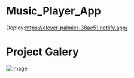 # Music_Player_App

Deploy:https://clever-palmier-38ae51.netlify.app/

# Project Galery
![image](https://user-images.githubusercontent.com/87018423/214620312-50715c8a-8982-4645-81b9-8c86947a3c85.png)

